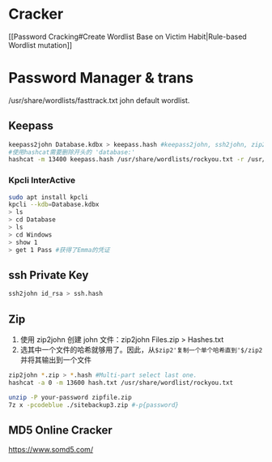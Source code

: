 # Cracker
[[Password Cracking#Create Wordlist Base on Victim Habit|Rule-based Wordlist mutation]]
# Password Manager & trans
/usr/share/wordlists/fasttrack.txt
john default wordlist.
## Keepass
```bash
keepass2john Database.kdbx > keepass.hash #keepass2john, ssh2john, zip2john...
#使用hashcat需要删除开头的 'database:'
hashcat -m 13400 keepass.hash /usr/share/wordlists/rockyou.txt -r /usr/share/hashcat/rules/rockyou-30000.rule --force
```
### Kpcli InterActive
```bash
sudo apt install kpcli
kpcli --kdb=Database.kdbx
> ls
> cd Database
> ls
> cd Windows
> show 1
> get 1 Pass #获得了Emma的凭证
```
## ssh Private Key
```bash
ssh2john id_rsa > ssh.hash
```
## Zip
1. 使用 zip2john 创建 john 文件：zip2john Files.zip > Hashes.txt
2. 选其中一个文件的哈希就够用了。因此，从`$zip2'复制一个单个哈希直到'$/zip2`并将其输出到一个文件
```bash
zip2john *.zip > *.hash #Multi-part select last one.
hashcat -a 0 -m 13600 hash.txt /usr/share/wordlist/rockyou.txt

unzip -P your-password zipfile.zip
7z x -pcodeblue ./sitebackup3.zip #-p{password}
```
## MD5 Online Cracker
https://www.somd5.com/
